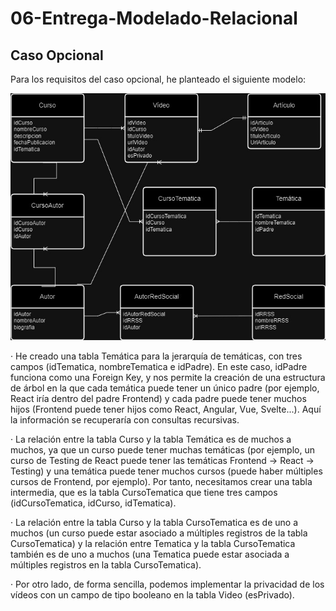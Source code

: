# 06-Entrega-Modelado-Relacional

## Caso Opcional

Para los requisitos del caso opcional, he planteado el siguiente modelo:

![CasoOpcional](./content/ModeladoRelacionalOpcional.jpg)

· He creado una tabla Temática para la jerarquía de temáticas, con tres campos (idTematica, nombreTematica e idPadre). En este caso, idPadre funciona como una Foreign Key, y nos permite la creación de una estructura de árbol en la que cada temática puede tener un único padre (por ejemplo, React iría dentro del padre Frontend) y cada padre puede tener muchos hijos (Frontend puede tener hijos como React, Angular, Vue, Svelte...). Aquí la información se recuperaría con consultas recursivas.

· La relación entre la tabla Curso y la tabla Temática es de muchos a muchos, ya que un curso puede tener muchas temáticas (por ejemplo, un curso de Testing de React puede tener las temáticas Frontend -> React -> Testing) y una temática puede tener muchos cursos (puede haber múltiples cursos de Frontend, por ejemplo). Por tanto, necesitamos crear una tabla intermedia, que es la tabla CursoTematica que tiene tres campos (idCursoTematica, idCurso, idTematica). 

· La relación entre la tabla Curso y la tabla CursoTematica es de uno a muchos (un curso puede estar asociado a múltiples registros de la tabla CursoTematica) y la relación entre Tematica y la tabla CursoTematica también es de uno a muchos (una Tematica puede estar asociada a múltiples registros en la tabla CursoTematica).

· Por otro lado, de forma sencilla, podemos implementar la privacidad de los vídeos con un campo de tipo booleano en la tabla Video (esPrivado). 